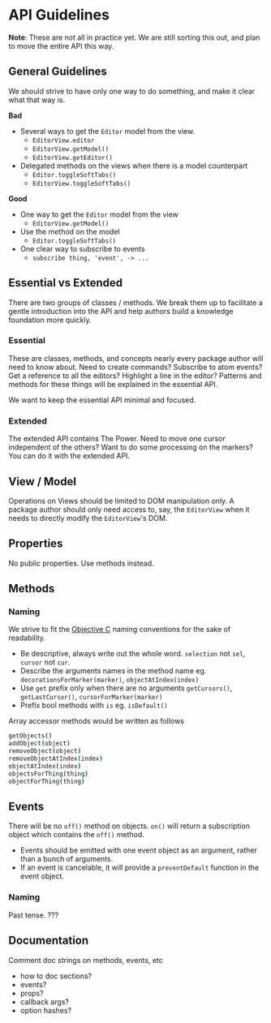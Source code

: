 # API Guidelines

__Note__: These are not all in practice yet. We are still sorting this out, and plan to move the entire API this way.

## General Guidelines

We should strive to have only one way to do something, and make it clear what that way is.

__Bad__
* Several ways to get the `Editor` model from the view.
  * `EditorView.editor`
  * `EditorView.getModel()`
  * `EditorView.getEditor()`
* Delegated methods on the views when there is a model counterpart
  * `Editor.toggleSoftTabs()`
  * `EditorView.toggleSoftTabs()`

__Good__
* One way to get the `Editor` model from the view
  * `EditorView.getModel()`
* Use the method on the model
  * `Editor.toggleSoftTabs()`
* One clear way to subscribe to events
  * `subscribe thing, 'event', -> ...`

## Essential vs Extended

There are two groups of classes / methods. We break them up to facilitate a gentle introduction into the API and help authors build a knowledge foundation more quickly.

### Essential

These are classes, methods, and concepts nearly every package author will need to know about. Need to create commands? Subscribe to atom events? Get a reference to all the editors? Highlight a line in the editor? Patterns and methods for these things will be explained in the essential API.

We want to keep the essential API minimal and focused.

### Extended

The extended API contains The Power. Need to move one cursor independent of the others? Want to do some processing on the markers? You can do it with the extended API.

## View / Model

Operations on Views should be limited to DOM manipulation only. A package author should only need access to, say, the `EditorView` when it needs to directly modify the `EditorView`'s DOM.

## Properties

No public properties. Use methods instead.

## Methods

### Naming

We strive to fit the [Objective C][naming] naming conventions for the sake of readability.

* Be descriptive, always write out the whole word. `selection` not `sel`, `cursor` not `cur`.
* Describe the arguments names in the method name eg. `decorationsForMarker(marker)`, `objectAtIndex(index)`
* Use `get` prefix only when there are no arguments `getCursors()`, `getLastCursor()`, `cursorForMarker(marker)`
* Prefix bool methods with `is` eg. `isDefault()`

Array accessor methods would be written as follows

```coffee
getObjects()
addObject(object)
removeObject(object)
removeObjectAtIndex(index)
objectAtIndex(index)
objectsForThing(thing)
objectForThing(thing)
```

## Events

There will be no `off()` method on objects. `on()` will return a subscription object which contains the `off()` method.

* Events should be emitted with one event object as an argument, rather than a bunch of arguments.
* If an event is cancelable, it will provide a `preventDefault` function in the event object.

### Naming

Past tense. ???

## Documentation

Comment doc strings on methods, events, etc

* how to doc sections?
* events?
* props?
* callback args?
* option hashes?

[naming]:https://developer.apple.com/library/mac/documentation/Cocoa/Conceptual/CodingGuidelines/Articles/NamingMethods.html
